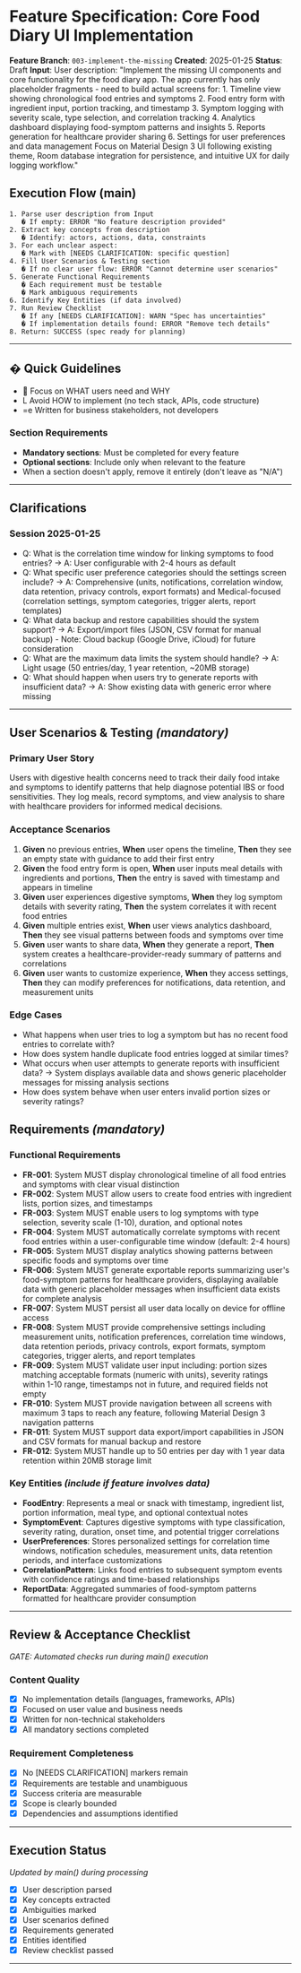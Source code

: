 # Feature Specification: Core Food Diary UI Implementation

**Feature Branch**: `003-implement-the-missing`
**Created**: 2025-01-25
**Status**: Draft
**Input**: User description: "Implement the missing UI components and core functionality for the food diary app. The app currently has only placeholder fragments - need to build actual screens for: 1. Timeline view showing chronological food entries and symptoms 2. Food entry form with ingredient input, portion tracking, and timestamp 3. Symptom logging with severity scale, type selection, and correlation tracking 4. Analytics dashboard displaying food-symptom patterns and insights 5. Reports generation for healthcare provider sharing 6. Settings for user preferences and data management Focus on Material Design 3 UI following existing theme, Room database integration for persistence, and intuitive UX for daily logging workflow."

## Execution Flow (main)
```
1. Parse user description from Input
   � If empty: ERROR "No feature description provided"
2. Extract key concepts from description
   � Identify: actors, actions, data, constraints
3. For each unclear aspect:
   � Mark with [NEEDS CLARIFICATION: specific question]
4. Fill User Scenarios & Testing section
   � If no clear user flow: ERROR "Cannot determine user scenarios"
5. Generate Functional Requirements
   � Each requirement must be testable
   � Mark ambiguous requirements
6. Identify Key Entities (if data involved)
7. Run Review Checklist
   � If any [NEEDS CLARIFICATION]: WARN "Spec has uncertainties"
   � If implementation details found: ERROR "Remove tech details"
8. Return: SUCCESS (spec ready for planning)
```

---

## � Quick Guidelines
-  Focus on WHAT users need and WHY
- L Avoid HOW to implement (no tech stack, APIs, code structure)
- =e Written for business stakeholders, not developers

### Section Requirements
- **Mandatory sections**: Must be completed for every feature
- **Optional sections**: Include only when relevant to the feature
- When a section doesn't apply, remove it entirely (don't leave as "N/A")

---

## Clarifications

### Session 2025-01-25
- Q: What is the correlation time window for linking symptoms to food entries? → A: User configurable with 2-4 hours as default
- Q: What specific user preference categories should the settings screen include? → A: Comprehensive (units, notifications, correlation window, data retention, privacy controls, export formats) and Medical-focused (correlation settings, symptom categories, trigger alerts, report templates)
- Q: What data backup and restore capabilities should the system support? → A: Export/import files (JSON, CSV format for manual backup) - Note: Cloud backup (Google Drive, iCloud) for future consideration
- Q: What are the maximum data limits the system should handle? → A: Light usage (50 entries/day, 1 year retention, ~20MB storage)
- Q: What should happen when users try to generate reports with insufficient data? → A: Show existing data with generic error where missing

---

## User Scenarios & Testing *(mandatory)*

### Primary User Story
Users with digestive health concerns need to track their daily food intake and symptoms to identify patterns that help diagnose potential IBS or food sensitivities. They log meals, record symptoms, and view analysis to share with healthcare providers for informed medical decisions.

### Acceptance Scenarios
1. **Given** no previous entries, **When** user opens the timeline, **Then** they see an empty state with guidance to add their first entry
2. **Given** the food entry form is open, **When** user inputs meal details with ingredients and portions, **Then** the entry is saved with timestamp and appears in timeline
3. **Given** user experiences digestive symptoms, **When** they log symptom details with severity rating, **Then** the system correlates it with recent food entries
4. **Given** multiple entries exist, **When** user views analytics dashboard, **Then** they see visual patterns between foods and symptoms over time
5. **Given** user wants to share data, **When** they generate a report, **Then** system creates a healthcare-provider-ready summary of patterns and correlations
6. **Given** user wants to customize experience, **When** they access settings, **Then** they can modify preferences for notifications, data retention, and measurement units

### Edge Cases
- What happens when user tries to log a symptom but has no recent food entries to correlate with?
- How does system handle duplicate food entries logged at similar times?
- What occurs when user attempts to generate reports with insufficient data? → System displays available data and shows generic placeholder messages for missing analysis sections
- How does system behave when user enters invalid portion sizes or severity ratings?

## Requirements *(mandatory)*

### Functional Requirements
- **FR-001**: System MUST display chronological timeline of all food entries and symptoms with clear visual distinction
- **FR-002**: System MUST allow users to create food entries with ingredient lists, portion sizes, and timestamps
- **FR-003**: System MUST enable users to log symptoms with type selection, severity scale (1-10), duration, and optional notes
- **FR-004**: System MUST automatically correlate symptoms with recent food entries within a user-configurable time window (default: 2-4 hours)
- **FR-005**: System MUST display analytics showing patterns between specific foods and symptoms over time
- **FR-006**: System MUST generate exportable reports summarizing user's food-symptom patterns for healthcare providers, displaying available data with generic placeholder messages when insufficient data exists for complete analysis
- **FR-007**: System MUST persist all user data locally on device for offline access
- **FR-008**: System MUST provide comprehensive settings including measurement units, notification preferences, correlation time windows, data retention periods, privacy controls, export formats, symptom categories, trigger alerts, and report templates
- **FR-009**: System MUST validate user input including: portion sizes matching acceptable formats (numeric with units), severity ratings within 1-10 range, timestamps not in future, and required fields not empty
- **FR-010**: System MUST provide navigation between all screens with maximum 3 taps to reach any feature, following Material Design 3 navigation patterns
- **FR-011**: System MUST support data export/import capabilities in JSON and CSV formats for manual backup and restore
- **FR-012**: System MUST handle up to 50 entries per day with 1 year data retention within 20MB storage limit

### Key Entities *(include if feature involves data)*
- **FoodEntry**: Represents a meal or snack with timestamp, ingredient list, portion information, meal type, and optional contextual notes
- **SymptomEvent**: Captures digestive symptoms with type classification, severity rating, duration, onset time, and potential trigger correlations
- **UserPreferences**: Stores personalized settings for correlation time windows, notification schedules, measurement units, data retention periods, and interface customizations
- **CorrelationPattern**: Links food entries to subsequent symptom events with confidence ratings and time-based relationships
- **ReportData**: Aggregated summaries of food-symptom patterns formatted for healthcare provider consumption

---

## Review & Acceptance Checklist
*GATE: Automated checks run during main() execution*

### Content Quality
- [x] No implementation details (languages, frameworks, APIs)
- [x] Focused on user value and business needs
- [x] Written for non-technical stakeholders
- [x] All mandatory sections completed

### Requirement Completeness
- [x] No [NEEDS CLARIFICATION] markers remain
- [x] Requirements are testable and unambiguous
- [x] Success criteria are measurable
- [x] Scope is clearly bounded
- [x] Dependencies and assumptions identified

---

## Execution Status
*Updated by main() during processing*

- [x] User description parsed
- [x] Key concepts extracted
- [x] Ambiguities marked
- [x] User scenarios defined
- [x] Requirements generated
- [x] Entities identified
- [x] Review checklist passed

---